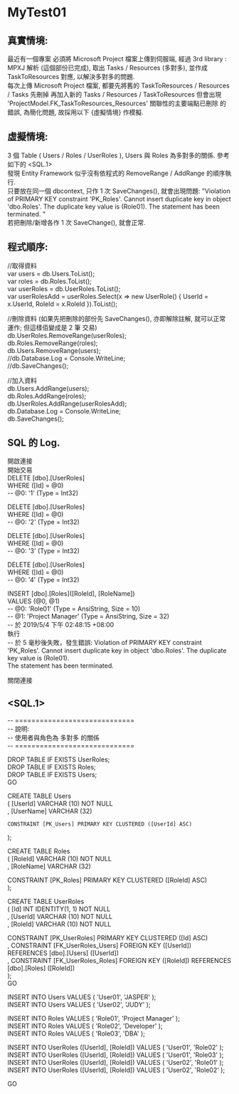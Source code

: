 # MyTest01

## 真實情境:
最近有一個專案 必須將 Microsoft Project 檔案上傳到伺服端, 經過 3rd library : MPXJ 解析 (這個部份已完成), 取出 Tasks / Resources (多對多), 並作成 TaskToResources 對應, 以解決多對多的問題.  
每次上傳 Microsoft Project 檔案, 都要先將舊的 TaskToResources / Resources / Tasks 先刪掉 再加入新的 Tasks / Resources / TaskToResources 但會出現 'ProjectModel.FK_TaskToResources_Resources' 關聯性的主要端點已刪除 的錯誤, 為簡化問題, 故採用以下 {虛擬情境} 作模擬.  

## 虛擬情境:
3 個 Table ( Users / Roles / UserRoles ), Users 與 Roles 為多對多的關係. 參考如下的 <SQL.1>  
發現 Entity Framework 似乎沒有依程式的 RemoveRange / AddRange 的順序執行.  
只要放在同一個 dbcontext, 只作 1 次 SaveChanges(), 就會出現問題: "Violation of PRIMARY KEY constraint 'PK_Roles'. Cannot insert duplicate key in object 'dbo.Roles'. The duplicate key value is (Role01).
The statement has been terminated. "  
 若把刪除/新增各作 1 次 SaveChange(), 就會正常.  

## 程式順序:
  
//取得資料  
var users = db.Users.ToList();  
var roles = db.Roles.ToList();  
var userRoles = db.UserRoles.ToList();  
var userRolesAdd = userRoles.Select(x => new UserRole() { UserId = x.UserId, RoleId = x.RoleId }).ToList();   
  
//刪除資料 (如果先把刪除的部份先 SaveChanges(), 亦即解除註解, 就可以正常運作; 但這樣佰變成是 2 筆 交易)  
db.UserRoles.RemoveRange(userRoles);  
db.Roles.RemoveRange(roles);  
db.Users.RemoveRange(users);  
//db.Database.Log = Console.WriteLine;  
//db.SaveChanges();  
  
//加入資料  
db.Users.AddRange(users);  
db.Roles.AddRange(roles);  
db.UserRoles.AddRange(userRolesAdd);  
db.Database.Log = Console.WriteLine;  
db.SaveChanges();  
 

## SQL 的 Log.

 開啟連接  
 開始交易  
DELETE [dbo].[UserRoles]  
WHERE ([Id] = @0)  
-- @0: '1' (Type = Int32)  
  
DELETE [dbo].[UserRoles]  
WHERE ([Id] = @0)  
-- @0: '2' (Type = Int32)  
  
DELETE [dbo].[UserRoles]  
WHERE ([Id] = @0)  
-- @0: '3' (Type = Int32)  
  
DELETE [dbo].[UserRoles]  
WHERE ([Id] = @0)  
-- @0: '4' (Type = Int32)  
  
  
  
INSERT [dbo].[Roles]([RoleId], [RoleName])  
VALUES (@0, @1)  
-- @0: 'Role01' (Type = AnsiString, Size = 10)  
-- @1: 'Project Manager' (Type = AnsiString, Size = 32)  
-- 於 2019/5/4 下午 02:48:15 +08:00  
 執行  
-- 於 5 毫秒後失敗，發生錯誤: Violation of PRIMARY KEY constraint 'PK_Roles'. Cannot insert duplicate key in object 'dbo.Roles'. The duplicate key value is (Role01).  
The statement has been terminated.  
  
關閉連接  
  
## <SQL.1>
-- =============================  
-- 說明:  
-- 使用者與角色為 多對多 的關係  
-- =============================  
  
DROP TABLE IF EXISTS UserRoles;  
DROP TABLE IF EXISTS Roles;  
DROP TABLE IF EXISTS Users;  
GO  
  
CREATE TABLE Users   
(	[UserId]	VARCHAR (10)	NOT NULL  
,	[UserName]	VARCHAR (32)  
  
    CONSTRAINT [PK_Users] PRIMARY KEY CLUSTERED ([UserId] ASC)  
);  
  
CREATE TABLE Roles   
(	[RoleId]	VARCHAR (10)	NOT NULL  
,	[RoleName]	VARCHAR (32)  
  
  CONSTRAINT [PK_Roles] PRIMARY KEY CLUSTERED ([RoleId] ASC)  
);  
  
CREATE TABLE UserRoles   
(	[Id]		INT		IDENTITY(1, 1)	NOT NULL  
,	[UserId]	VARCHAR (10)	NOT NULL  
,	[RoleId]	VARCHAR (10)	NOT NULL  
  
  CONSTRAINT [PK_UserRoles] PRIMARY KEY CLUSTERED ([Id] ASC)  
,	CONSTRAINT [FK_UserRoles_Users] FOREIGN KEY ([UserId]) REFERENCES [dbo].[Users] ([UserId])  
,	CONSTRAINT [FK_UserRoles_Roles] FOREIGN KEY ([RoleId]) REFERENCES [dbo].[Roles] ([RoleId])  
);  
GO  

INSERT INTO Users VALUES ( 'User01', 'JASPER' );  
INSERT INTO Users VALUES ( 'User02', 'JUDY' );  

INSERT INTO Roles VALUES ( 'Role01', 'Project Manager' );  
INSERT INTO Roles VALUES ( 'Role02', 'Developer' );  
INSERT INTO Roles VALUES ( 'Role03', 'DBA' );  
  
INSERT INTO UserRoles ([UserId], [RoleId])  VALUES ( 'User01', 'Role02' );  
INSERT INTO UserRoles ([UserId], [RoleId])  VALUES ( 'User01', 'Role03' );  
INSERT INTO UserRoles ([UserId], [RoleId])  VALUES ( 'User02', 'Role01' );  
INSERT INTO UserRoles ([UserId], [RoleId])  VALUES ( 'User02', 'Role02' );  
  
GO  

